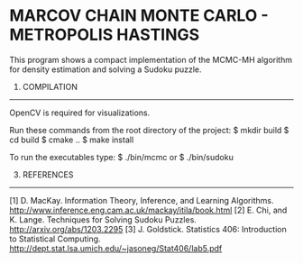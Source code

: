 MARCOV CHAIN MONTE CARLO - METROPOLIS HASTINGS
==============================================

This program shows a compact implementation of the MCMC-MH algorithm
for density estimation and solving a Sudoku puzzle.

1. COMPILATION
--------------

OpenCV is required for visualizations.

Run these commands from the root directory of the project:
$ mkdir build
$ cd build
$ cmake ..
$ make install

To run the executables type:
$ ./bin/mcmc
or
$ ./bin/sudoku

3. REFERENCES
-------------
[1] D. MacKay. Information Theory, Inference, and Learning Algorithms.
    http://www.inference.eng.cam.ac.uk/mackay/itila/book.html
[2] E. Chi, and K. Lange. Techniques for Solving Sudoku Puzzles.
    http://arxiv.org/abs/1203.2295
[3] J. Goldstick. Statistics 406: Introduction to Statistical Computing.
    http://dept.stat.lsa.umich.edu/~jasoneg/Stat406/lab5.pdf

